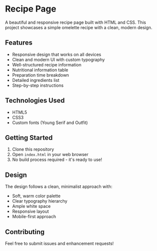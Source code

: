 # Recipe Page

A beautiful and responsive recipe page built with HTML and CSS. This project showcases a simple omelette recipe with a clean, modern design.

## Features

- Responsive design that works on all devices
- Clean and modern UI with custom typography
- Well-structured recipe information
- Nutritional information table
- Preparation time breakdown
- Detailed ingredients list
- Step-by-step instructions

## Technologies Used

- HTML5
- CSS3
- Custom fonts (Young Serif and Outfit)

## Getting Started

1. Clone this repository
2. Open `index.html` in your web browser
3. No build process required - it's ready to use!

## Design

The design follows a clean, minimalist approach with:

- Soft, warm color palette
- Clear typography hierarchy
- Ample white space
- Responsive layout
- Mobile-first approach

## Contributing

Feel free to submit issues and enhancement requests!
